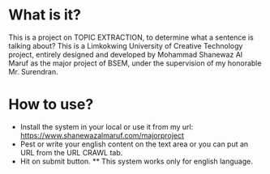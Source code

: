 What is it?
===========
This is a project on TOPIC EXTRACTION, to determine what a sentence is talking about? This is a Limkokwing University of Creative Technology project, entirely designed and developed by Mohammad Shanewaz Al Maruf as the major project of BSEM, under the supervision of my honorable Mr. Surendran.

How to use?
===========
- Install the system in your local or use it from my url: https://www.shanewazalmaruf.com/majorproject
- Pest or write your english content on the text area or you can put an URL from the URL CRAWL tab.
- Hit on submit button.
** This system works only for english language.
